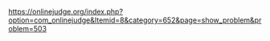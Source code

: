https://onlinejudge.org/index.php?option=com_onlinejudge&Itemid=8&category=652&page=show_problem&problem=503